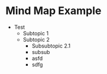 # Mind Map Example

- Test
  - Subtopic 1
  - Subtopic 2
    - Subsubtopic 2.1
    - subsub
    - asfd
    - sdfg
